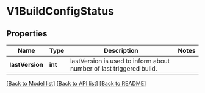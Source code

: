 # V1BuildConfigStatus

## Properties
Name | Type | Description | Notes
------------ | ------------- | ------------- | -------------
**lastVersion** | **int** | lastVersion is used to inform about number of last triggered build. | 

[[Back to Model list]](../README.md#documentation-for-models) [[Back to API list]](../README.md#documentation-for-api-endpoints) [[Back to README]](../README.md)


